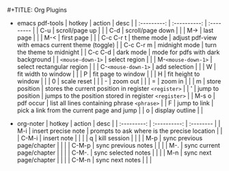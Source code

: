 #+TITLE: Org Plugins

* emacs pdf-tools
| hotkey | action | desc |
| :---------: | :----------: | :--------- |
| C-u              | scroll/page up            |                                                     |
| C-d              | scroll/page down          |                                                     |
| M->              | last page                 |                                                     |
| M-<              | first page                |                                                     |
| C-c C-r t        | theme mode                | adjust pdf-view with emacs current theme (toggle)   |
| C-c C-r m        | midnight mode             | turn the theme to midnight                          |
| C-c C-d          | dark mode                 | mode for pdfs with dark background                  |
| `<mouse-down-1>`   | select region             |                                                     |
| M-`<mouse-down-1>` | select rectangular region |                                                     |
| C-`<mouse-down-1>` | add selection             |                                                     |
| W                | fit width to window       |                                                     |
| P                | fit page to window        |                                                     |
| H                | fit height to window      |                                                     |
| 0                | scale reset               |                                                     |
| -                | zoom out                  |                                                     |
| =                | zoom in                   |                                                     |
| m                | store position            | stores the current position in register `<register>`  |
| '                | jump to position          | jumps to the position stored in register `<register>` |
| M-s o            | pdf occur                 | list all lines containing phrase `<phrase>`           |
| F                | jump to link              | pick a link from the current page and jump          |
| o                | display outline           |                                                     |

* org-noter
| hotkey | action | desc |
| :---------: | :----------: | :-------- |
| M-i   | insert precise note        | prompts to ask where is the precise location |   |
| C-M-i | insert note                |                                              |   |
| q     | kill session               |                                              |   |
| M-p   | sync previous page/chapter |                                              |   |
| C-M-p | sync previous notes        |                                              |   |
| M-.   | sync current page/chapter  |                                              |   |
| C-M-. | sync selected notes        |                                              |   |
| M-n   | sync next page/chapter     |                                              |   |
| C-M-n | sync next notes            |                                              |   |